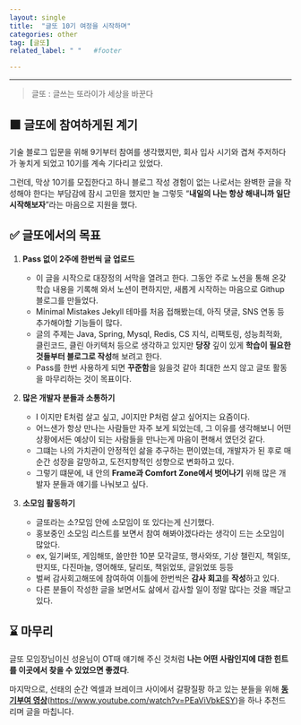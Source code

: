 ```yaml
---
layout: single                    
title:  "글또 10기 여정을 시작하며"    
categories: other          
tag: [글또]
related_label: " "   #footer

---
```


<hr>

> 글또 : 글쓰는 또라이가 세상을 바꾼다


## ⬛ 글또에 참여하게된 계기

기술 블로그 입문을 위해 9기부터 참여를 생각했지만, 회사 입사 시기와 겹쳐 주저하다가 놓치게 되었고 10기를 계속 기다리고 있었다.

그런데, 막상 10기를 모집한다고 하니 블로그 작성 경험이 없는 나로서는 완벽한 글을 작성해야 한다는 부담감에 잠시 고민을 했지만 늘 그렇듯 “**내일의 나는 항상 해내니까 일단 시작해보자**”라는 마음으로 지원을 했다.



## ✅ 글또에서의 목표

1. **Pass 없이 2주에 한번씩 글 업로드**
    - 이 글을 시작으로 대장정의 서막을 열려고 한다. 그동안 주로 노션을 통해 온갖 학습 내용을 기록해 와서 노션이 편하지만, 새롭게 시작하는 마음으로 Githup 블로그를 만들었다.
    - Minimal Mistakes Jekyll 테마를 처음 접해봤는데, 아직 댓글, SNS 연동 등 추가해야할 기능들이 많다.
    - 글의 주제는 Java, Spring, Mysql, Redis, CS 지식, 리팩토링, 성능최적화, 클린코드, 클린 아키텍처 등으로 생각하고 있지만 **당장** 깊이 있게 **학습이 필요한 것들부터 블로그로 작성**해 보려고 한다.
    - Pass를 한번 사용하게 되면 **꾸준함**을 잃을것 같아 최대한 쓰지 않고 글또 활동을 마무리하는 것이 목표이다.

1. **많은 개발자 분들과 소통하기**
    - I 이지만 E처럼 살고 싶고, J이지만 P처럼 살고 싶어지는 요즘이다.
    - 어느샌가 항상 만나는 사람들만 자주 보게 되었는데, 그 이유를 생각해보니 어떤 상황에서든 예상이 되는 사람들을 만나는게 마음이 편해서 였던것 같다.
    - 그떄는 나의 가치관이 안정적인 삶을 추구하는 편이였는데, 개발자가 된 후로 매 순간 성장을 갈망하고, 도전지향적인 성향으로 변화하고 있다.
    - 그렇기 떄문에, 내 안의 **Frame과 Comfort Zone에서 벗어나기** 위해 많은 개발자 분들과 얘기를 나눠보고 싶다.

1. **소모임 활동하기**
    - 글또라는 소?모임 안에 소모임이 또 있다는게 신기했다.
    - 홍보중인 소모임 리스트를 보면서 참여 해봐야겠다라는 생각이 드는 소모임이 많았다.
    - ex,  일기써또, 게임해또, 쓸만한 10분 모각글또, 행사와또, 기상 챌린지, 책읽또, 딴지또, 다진마늘, 영어해또, 달리또, 책읽었또, 글읽었또 등등
    - 벌써 감사회고해또에 참여하여 이틀에 한번씩은 **감사 회고**를 **작성**하고 있다.
    - 다른 분들이 작성한 글을 보면서도 삶에서 감사할 일이 정말 많다는 것을 깨닫고 있다.


## ⌛ 마무리

글또 모임장님이신 성윤님이 OT때 얘기해 주신 것처럼 **나는 어떤 사람인지에 대한 힌트를 이곳에서 찾을 수 있었으면 좋겠다**.

마지막으로, 선태의 순간 엑셀과 브레이크 사이에서 갈팡질팡 하고 있는 분들을 위해 [**동기부여 영상**](https://www.youtube.com/watch?v=PEaViVbkESY)(https://www.youtube.com/watch?v=PEaViVbkESY)을 하나 추천드리며 글을 마칩니다.



